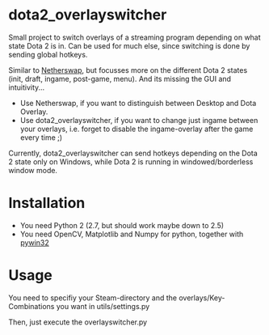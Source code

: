 dota2_overlayswitcher
=====================

Small project to switch overlays of a streaming program depending on what state Dota 2 is in. Can be used for much else, since switching is done by sending global hotkeys.

Similar to [Netherswap](https://github.com/tec27/NetherSwap), but focusses more on the different Dota 2 states (init, draft, ingame, post-game, menu). And its missing the GUI and intuitivity...
* Use Netherswap, if you want to distinguish between Desktop and Dota Overlay.
* Use dota2_overlayswitcher, if you want to change just ingame between your overlays, i.e. forget to disable the ingame-overlay after the game every time ;)

Currently, dota2_overlayswitcher can send hotkeys depending on the Dota 2 state only on Windows, while Dota 2 is running in windowed/borderless window mode.


Installation
===========
* You need Python 2 (2.7, but should work maybe down to 2.5)
* You need OpenCV, Matplotlib and Numpy for python, together with [pywin32](http://sourceforge.net/projects/pywin32/)


Usage
=====
You need to specifiy your Steam-directory and the overlays/Key-Combinations you want in utils/settings.py

Then, just execute the overlayswitcher.py

